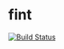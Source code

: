 # fint
[![Build Status](https://travis-ci.org/js0mmer/fint.svg?branch=master)](https://travis-ci.org/js0mmer/fint)